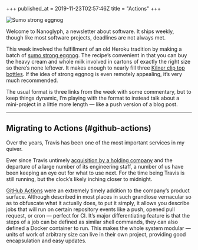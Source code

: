 +++
published_at = 2019-11-23T02:57:46Z
title = "Actions"
+++

![Sumo strong eggnog](/assets/images/nanoglyphs/005-actions/eggnog@2x.jpg)

Welcome to Nanoglyph, a newsletter about software. It ships weekly, though like most software projects, deadlines are not always met.

This week involved the fulfillment of an old Heroku tradition by making a batch of [sumo strong eggnog](https://github.com/seaofclouds/sumostrong/blob/master/views/eggnog.md). The recipe’s convenient in that you can buy the heavy cream and whole milk involved in cartons of exactly the right size so there’s none leftover. It makes enough to nearly fill three [Kilner clip top bottles](https://www.amazon.com/Kilner-Square-Clip-Bottle-34-Fl/dp/B005N984I8/). If the idea of strong eggnog is even remotely appealing, it’s very much recommended.

The usual format is three links from the week with some commentary, but to keep things dynamic, I’m playing with the format to instead talk about a mini-project in a little more length — like a push version of a blog post.

---

## Migrating to Actions (#github-actions)

Over the years, Travis has been one of the most important services in my quiver.

Ever since Travis untimely [acquisition by a holding company](https://news.ycombinator.com/item?id=18978251) and the departure of a large number of its engineering staff, a number of us have been keeping an eye out for what to use next. For the time being Travis is still running, but the clock’s likely inching closer to midnight.

[GitHub Actions](https://github.com/features/actions) were an extremely timely addition to the company’s product surface. Although described in most places in such grandiose vernacular so as to obfuscate what it actually does, to put it simply, it allows you describe jobs that will run on certain repository events like a push, opened pull request, or cron — perfect for CI. It’s major differentiating feature is that the steps of a job can be defined as similar shell commands, they can also defined a Docker container to run. This makes the whole system modular — units of work of arbitrary size can live in their own project, providing good encapsulation and easy updates.

